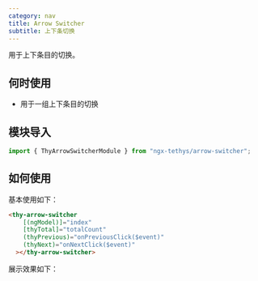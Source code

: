 ```yaml
---
category: nav
title: Arrow Switcher
subtitle: 上下条切换
---
```


<alert>用于上下条目的切换。</alert>

## 何时使用

- 用于一组上下条目的切换

## 模块导入
```ts
import { ThyArrowSwitcherModule } from "ngx-tethys/arrow-switcher";
```

## 如何使用

基本使用如下：
```html
<thy-arrow-switcher
    [(ngModel)]="index"
    [thyTotal]="totalCount"
    (thyPrevious)="onPreviousClick($event)"
    (thyNext)="onNextClick($event)"
  ></thy-arrow-switcher>
```

展示效果如下：
<example name="thy-arrow-switcher-basic-example" />

